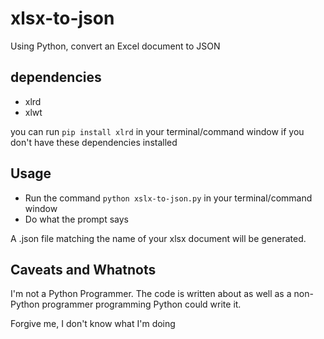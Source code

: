 # xlsx-to-json
Using Python, convert an Excel document to JSON


## dependencies
* xlrd
* xlwt

you can run `pip install xlrd` in your terminal/command window if you don't have these dependencies installed

## Usage

* Run the command `python xslx-to-json.py` in your terminal/command window
* Do what the prompt says

A .json file matching the name of your xlsx document will be generated.


## Caveats and Whatnots
I'm not a Python Programmer. The code is written about as well as a non-Python programmer programming Python could write it.

Forgive me, I don't know what I'm doing


